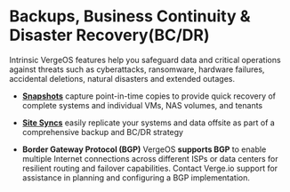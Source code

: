 # Backups, Business Continuity & Disaster Recovery(BC/DR)

Intrinsic VergeOS features help you safeguard data and critical operations against threats such as cyberattacks, ransomware, hardware failures, accidental deletions, natural disasters and extended outages. 

   * [**Snapshots**](/product-guide/backup-dr/snapshots-overview) capture point-in-time copies to provide quick recovery of complete systems and individual VMs, NAS volumes, and tenants  

   * [**Site Syncs**](/product-guide/backup-dr/syncs-overview) easily replicate your systems and data offsite as part of a comprehensive backup and BC/DR strategy


   * **Border Gateway Protocol (BGP)** VergeOS **supports BGP** to enable multiple Internet connections across different ISPs or data centers for resilient routing and failover capabilities.  Contact Verge.io support for assistance in planning and configuring a BGP implementation.   

